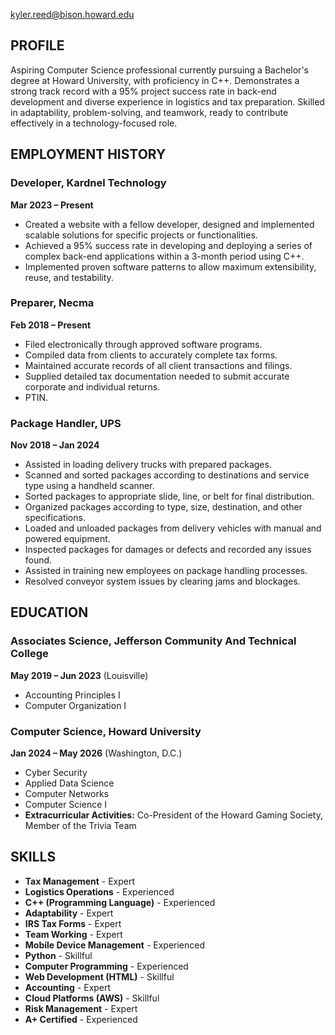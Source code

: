 

 
kyler.reed@bison.howard.edu  

## PROFILE  
Aspiring Computer Science professional currently pursuing a Bachelor's degree at Howard University, with proficiency in C++. Demonstrates a strong track record with a 95% project success rate in back-end development and diverse experience in logistics and tax preparation. Skilled in adaptability, problem-solving, and teamwork, ready to contribute effectively in a technology-focused role.  

## EMPLOYMENT HISTORY  

### Developer, Kardnel Technology  
**Mar 2023 – Present**  
- Created a website with a fellow developer, designed and implemented scalable solutions for specific projects or functionalities.  
- Achieved a 95% success rate in developing and deploying a series of complex back-end applications within a 3-month period using C++.  
- Implemented proven software patterns to allow maximum extensibility, reuse, and testability.  

### Preparer, Necma  
**Feb 2018 – Present**  
- Filed electronically through approved software programs.  
- Compiled data from clients to accurately complete tax forms.  
- Maintained accurate records of all client transactions and filings.  
- Supplied detailed tax documentation needed to submit accurate corporate and individual returns.  
- PTIN.  

### Package Handler, UPS  
**Nov 2018 – Jan 2024**  
- Assisted in loading delivery trucks with prepared packages.  
- Scanned and sorted packages according to destinations and service type using a handheld scanner.  
- Sorted packages to appropriate slide, line, or belt for final distribution.  
- Organized packages according to type, size, destination, and other specifications.  
- Loaded and unloaded packages from delivery vehicles with manual and powered equipment.  
- Inspected packages for damages or defects and recorded any issues found.  
- Assisted in training new employees on package handling processes.  
- Resolved conveyor system issues by clearing jams and blockages.  

## EDUCATION  

### Associates Science, Jefferson Community And Technical College  
**May 2019 – Jun 2023** (Louisville)  
- Accounting Principles I  
- Computer Organization I  

### Computer Science, Howard University  
**Jan 2024 – May 2026** (Washington, D.C.)  
- Cyber Security  
- Applied Data Science  
- Computer Networks  
- Computer Science I  
- **Extracurricular Activities:** Co-President of the Howard Gaming Society, Member of the Trivia Team  

## SKILLS  

- **Tax Management** - Expert  
- **Logistics Operations** - Experienced  
- **C++ (Programming Language)** - Experienced  
- **Adaptability** - Expert  
- **IRS Tax Forms** - Expert  
- **Team Working** - Expert  
- **Mobile Device Management** - Experienced  
- **Python** - Skillful  
- **Computer Programming** - Experienced  
- **Web Development (HTML)** - Skillful  
- **Accounting** - Expert  
- **Cloud Platforms (AWS)** - Skillful  
- **Risk Management** - Expert  
- **A+ Certified** - Experienced  
